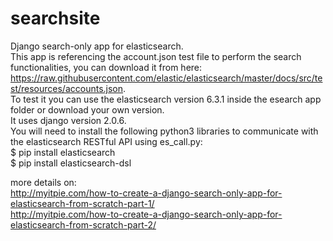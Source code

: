 # searchsite  
Django search-only app for elasticsearch.  
This app is referencing the account.json test file to perform the search functionalities, you can download it from here:  
https://raw.githubusercontent.com/elastic/elasticsearch/master/docs/src/test/resources/accounts.json.  
To test it you can use the elasticsearch version 6.3.1 inside the esearch app folder or download your own version.  
It uses django version 2.0.6.  
You will need to install the following python3 libraries to communicate with the elasticsearch RESTful API using es_call.py:    
$ pip install elasticsearch  
$ pip install elasticsearch-dsl  

more details on:  
http://myitpie.com/how-to-create-a-django-search-only-app-for-elasticsearch-from-scratch-part-1/  
http://myitpie.com/how-to-create-a-django-search-only-app-for-elasticsearch-from-scratch-part-2/  

